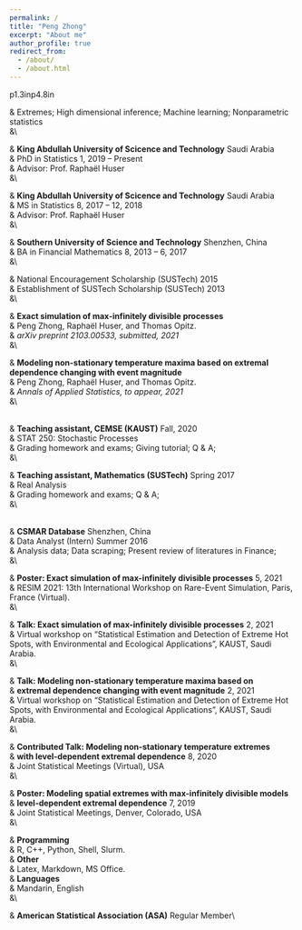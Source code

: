 ```yaml
---
permalink: /
title: "Peng Zhong"
excerpt: "About me"
author_profile: true
redirect_from: 
  - /about/
  - /about.html
---
```


<span>p<span>1.3in</span>p<span>4.8in</span></span>

& Extremes; High dimensional inference; Machine learning; Nonparametric
statistics\
&\

& **King Abdullah University of Scicence and Technology** Saudi Arabia\
& PhD in Statistics 1, 2019 – Present\
& Advisor: Prof. Raphaël Huser\
&\

& **King Abdullah University of Scicence and Technology** Saudi Arabia\
& MS in Statistics 8, 2017 – 12, 2018\
& Advisor: Prof. Raphaël Huser\
&\

& **Southern University of Science and Technology** Shenzhen, China\
& BA in Financial Mathematics 8, 2013 – 6, 2017\
&\

& National Encouragement Scholarship (SUSTech) 2015\
 & Establishment of SUSTech Scholarship (SUSTech) 2013\
&\

& **Exact simulation of max-infinitely divisible processes**\
& Peng Zhong, Raphaël Huser, and Thomas Opitz.\
& *arXiv preprint 2103.00533, submitted, 2021*\
&\

& **Modeling non-stationary temperature maxima based on extremal
dependence changing with event magnitude**\
& Peng Zhong, Raphaël Huser, and Thomas Opitz.\
& *Annals of Applied Statistics, to appear, 2021*\
&\

\
 & **Teaching assistant, CEMSE (KAUST)** Fall, 2020\
& STAT 250: Stochastic Processes\
& Grading homework and exams; Giving tutorial; Q & A;\
&\

& **Teaching assistant, Mathematics (SUSTech)** Spring 2017\
& Real Analysis\
& Grading homework and exams; Q & A;\
&\

\
 & <span>**CSMAR Database**</span> Shenzhen, China\
& Data Analyst (Intern) Summer 2016\
& Analysis data; Data scraping; Present review of literatures in
Finance;\
&\

& **Poster: Exact simulation of max-infinitely divisible processes** 5,
2021\
& RESIM 2021: 13th International Workshop on Rare-Event Simulation,
Paris, France (Virtual).\
&\

& **Talk: Exact simulation of max-infinitely divisible processes** 2,
2021\
& Virtual workshop on “Statistical Estimation and Detection of Extreme
Hot Spots, with Environmental and Ecological Applications”, KAUST, Saudi
Arabia.\
&\

& **Talk: Modeling non-stationary temperature maxima based on**\
& **extremal dependence changing with event magnitude** 2, 2021\
& Virtual workshop on “Statistical Estimation and Detection of Extreme
Hot Spots, with Environmental and Ecological Applications”, KAUST, Saudi
Arabia.\
&\

& **Contributed Talk: Modeling non-stationary temperature extremes**\
& **with level-dependent extremal dependence** 8, 2020\
& Joint Statistical Meetings (Virtual), USA\
&\

& **Poster: Modeling spatial extremes with max-infinitely divisible
models**\
& **level-dependent extremal dependence** 7, 2019\
& Joint Statistical Meetings, Denver, Colorado, USA\
&\

& **Programming**\
& R, C++, Python, Shell, Slurm.\
& **Other**\
& Latex, Markdown, MS Office.\
& **Languages**\
& Mandarin, English\
&\

<span> </span> & <span>**American Statistical Association (ASA)**</span>
Regular Member\
